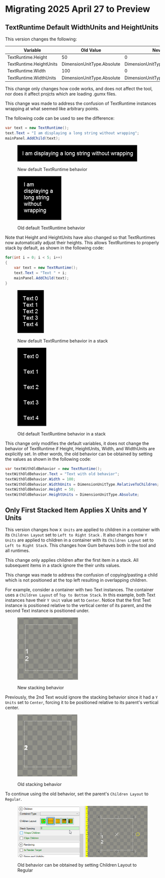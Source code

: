 # Migrating 2025 April 27 to Preview

## TextRuntime Default WidthUnits and HeightUnits

This version changes the following:

<table data-full-width="false"><thead><tr><th width="240">Variable</th><th width="181">Old Value</th><th>New Value</th></tr></thead><tbody><tr><td>TextRuntime.Height</td><td>50</td><td>0</td></tr><tr><td>TextRuntime.HeightUnits</td><td>DimensionUnitType.Absolute</td><td>DimensionUnitType.RelativeToChildren</td></tr><tr><td>TextRuntime.Width</td><td>100</td><td>0</td></tr><tr><td>TextRuntime.WidthUnits</td><td>DimensionUnitType.Absolute</td><td>DimensionUnitType.RelativeToChildren</td></tr></tbody></table>

This change only changes how code works, and does not affect the tool, nor does it affect projcts which are loading .gumx files.

This change was made to address the confusion of TextRuntime instances wrapping at what seemed like arbitrary points.

The following code can be used to see the difference:

```csharp
var text = new TextRuntime();
text.Text = "I am displaying a long string without wrapping";
mainPanel.AddChild(text);
```

<figure><img src="../../.gitbook/assets/15_06 42 09.png" alt=""><figcaption><p>New default TextRuntime behavior</p></figcaption></figure>

<figure><img src="../../.gitbook/assets/image.png" alt=""><figcaption><p>Old default TextRuntime behavior</p></figcaption></figure>

Note that Height and HeightUnits have also changed so that TextRuntimes now automatically adjust their heights. This allows TextRuntimes to properly stack by default, as shown in the following code:

```csharp
for(int i = 0; i < 5; i++)
{
    var text = new TextRuntime();
    text.Text = "Text " + i;
    mainPanel.AddChild(text);
}
```

<figure><img src="../../.gitbook/assets/15_06 45 04.png" alt=""><figcaption><p>New default TextRuntime behavior in a stack</p></figcaption></figure>

<figure><img src="../../.gitbook/assets/15_06 46 52.png" alt=""><figcaption><p>Old default TextRuntime behavior in a stack</p></figcaption></figure>

This change only modifies the default variables, it does not change the behavior of TextRuntime if Height, HeightUnits, Width, and WidthUnits are explicitly set. In other words, the old behavior can be obtained by setting the values as shown in the following code:

```csharp
var textWithOldBehavior = new TextRuntime();
textWithOldBehavior.Text = "Text with old behavior";
textWithOldBehavior.Width = 100;
textWithOldBehavior.WidthUnits = DimensionUnitType.RelativeToChildren;
textWithOldBehavior.Height = 50;
textWithOldBehavior.HeightUnits = DimensionUnitType.Absolute;
```

## Only First Stacked Item Applies X Units and Y Units

This version changes how `X Units` are applied to children in a container with its `Children Layout` set to `Left to Right Stack` . It also changes how `Y Units` are applied to children in a container with its `Children Layout` set to `Left to Right Stack`. This changes how Gum behaves both in the tool and all runtimes.

This change only applies children after the first item in a stack. All subsequent items in a stack ignore the their units values.

This change was made to address the confusion of copying/pasting a child which is not positioned at the top left resulting in overlapping children.

For example, consider a container with two Text instances. The container uses a `Children Layout` of `Top to Bottom Stack`. In this example, both Text instances have their `Y Unit` value set to `Center`. Notice that the first Text instance is positioned relative to the vertical center of its parent, and the second Text instance is positioned under.

<figure><img src="../../.gitbook/assets/15_07 05 12.png" alt=""><figcaption><p>New stacking behavior</p></figcaption></figure>

Previously, the 2nd Text would ignore the stacking behavior since it had a `Y Units` set to `Center`, forcing it to be positioned relative to its parent's vertical center.

<figure><img src="../../.gitbook/assets/15_07 07 46.png" alt=""><figcaption><p>Old stacking behavior</p></figcaption></figure>

To continue using the old behavior, set the parent's `Children Layout` to `Regular`.

<figure><img src="../../.gitbook/assets/15_07 11 09.gif" alt=""><figcaption><p>Old behavior can be obtained by setting Children Layout to Regular</p></figcaption></figure>

